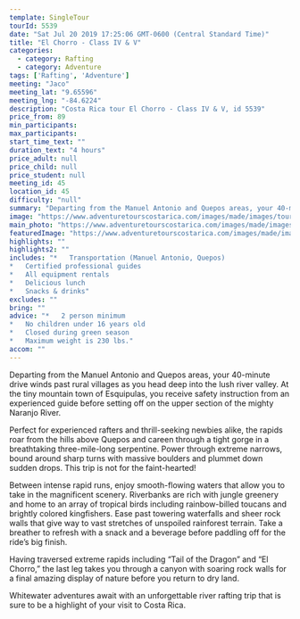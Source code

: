 ```yaml
---
template: SingleTour
tourId: 5539
date: "Sat Jul 20 2019 17:25:06 GMT-0600 (Central Standard Time)"
title: "El Chorro - Class IV & V"
categories: 
  - category: Rafting
  - category: Adventure
tags: ['Rafting', 'Adventure']
meeting: "Jaco"
meeting_lat: "9.65596"
meeting_lng: "-84.6224"
description: "Costa Rica tour El Chorro - Class IV & V, id 5539"
price_from: 89
min_participants: 
max_participants: 
start_time_text: ""
duration_text: "4 hours"
price_adult: null
price_child: null
price_student: null
meeting_id: 45
location_id: 45
difficulty: "null"
summary: "Departing from the Manuel Antonio and Quepos areas, your 40-minute drive winds past rural villages as you head deep into the lush river valley. At the tiny mountain town of Esquipulas, you receive safety instruction from an experienced guide before setting off on the upper secti...."
image: "https://www.adventuretourscostarica.com/images/made/images/tours/Rafting/costa-rica-whitewater-rafting-tours_350_250_c1.jpg"
main_photo: "https://www.adventuretourscostarica.com/images/made/images/tours/Rafting/costa-rica-whitewater-rafting-tours_350_250_c1.jpg"
featuredImage: "https://www.adventuretourscostarica.com/images/made/images/tours/Rafting/costa-rica-whitewater-rafting-tours_350_250_c1.jpg"
highlights: ""
highlights2: ""
includes: "*   Transportation (Manuel Antonio, Quepos)
*   Certified professional guides
*   All equipment rentals
*   Delicious lunch
*   Snacks & drinks"
excludes: ""
bring: ""
advice: "*   2 person minimum
*   No children under 16 years old
*   Closed during green season
*   Maximum weight is 230 lbs."
accom: ""
---
```

Departing from the Manuel Antonio and Quepos areas, your 40-minute drive winds past rural villages as you head deep into the lush river valley. At the tiny mountain town of Esquipulas, you receive safety instruction from an experienced guide before setting off on the upper section of the mighty Naranjo River.

Perfect for experienced rafters and thrill-seeking newbies alike, the rapids roar from the hills above Quepos and careen through a tight gorge in a breathtaking three-mile-long serpentine. Power through extreme narrows, bound around sharp turns with massive boulders and plummet down sudden drops. This trip is not for the faint-hearted!

Between intense rapid runs, enjoy smooth-flowing waters that allow you to take in the magnificent scenery. Riverbanks are rich with jungle greenery and home to an array of tropical birds including rainbow-billed toucans and brightly colored kingfishers. Ease past towering waterfalls and sheer rock walls that give way to vast stretches of unspoiled rainforest terrain. Take a breather to refresh with a snack and a beverage before paddling off for the ride’s big finish.

Having traversed extreme rapids including “Tail of the Dragon” and “El Chorro,” the last leg takes you through a canyon with soaring rock walls for a final amazing display of nature before you return to dry land.

Whitewater adventures await with an unforgettable river rafting trip that is sure to be a highlight of your visit to Costa Rica.